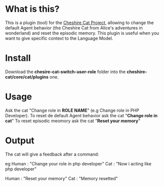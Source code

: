# What is this?
This is a plugin (tool) for the [Cheshire Cat Project](https://github.com/pieroit/cheshire-cat), allowing to change the default Agent behavior (the Cheshire Cat from Alice's adventures in wonderland) and reset the episodic memory. This plugin is useful when you want to give specific context to the Language Model.

# Install
Download the **chesire-cat-switch-user-role** folder into the **cheshire-cat/core/cat/plugins** one.

# Usage
Ask the cat "Change role in **ROLE NAME**" (e.g Change role in PHP Developer).
To reset de default Agent behavior ask the cat "**Change role in cat**"
To reset episodic meomory ask the cat "**Reset your memory**"

# Output
The cat will give a feedback after a command:

eg
Human : "Change your role in php developer"
Cat : "Now i acting like php developer"

Human : "Reset your memory"
Cat : "Memory resetted"
